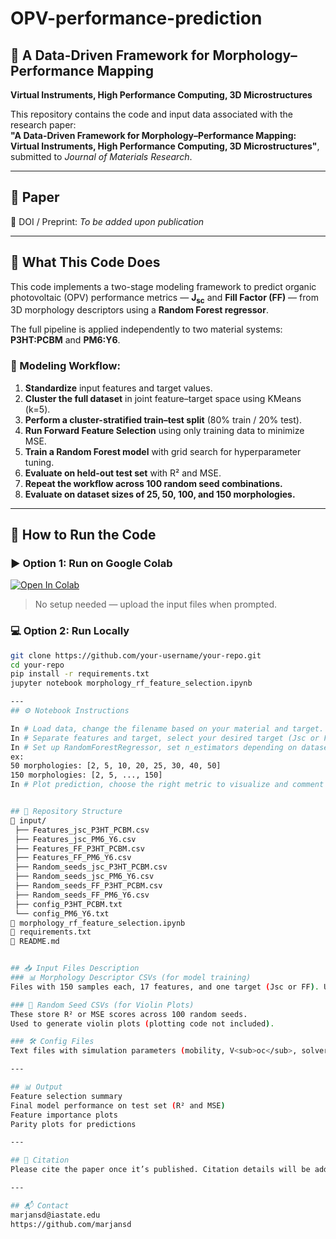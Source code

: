 # OPV-performance-prediction

## 📘 A Data-Driven Framework for Morphology–Performance Mapping  
**Virtual Instruments, High Performance Computing, 3D Microstructures**

This repository contains the code and input data associated with the research paper:  
**"A Data-Driven Framework for Morphology–Performance Mapping: Virtual Instruments, High Performance Computing, 3D Microstructures"**, submitted to *Journal of Materials Research*.

---

## 📄 Paper  
📌 DOI / Preprint: *To be added upon publication*

---

## 🧪 What This Code Does

This code implements a two-stage modeling framework to predict organic photovoltaic (OPV) performance metrics — **J<sub>sc</sub>** and **Fill Factor (FF)** — from 3D morphology descriptors using a **Random Forest regressor**.

The full pipeline is applied independently to two material systems: **P3HT:PCBM** and **PM6:Y6**.

### 🔁 Modeling Workflow:
1. **Standardize** input features and target values.
2. **Cluster the full dataset** in joint feature–target space using KMeans (k=5).
3. **Perform a cluster-stratified train–test split** (80% train / 20% test).
4. **Run Forward Feature Selection** using only training data to minimize MSE.
5. **Train a Random Forest model** with grid search for hyperparameter tuning.
6. **Evaluate on held-out test set** with R² and MSE.
7. **Repeat the workflow across 100 random seed combinations.**
8. **Evaluate on dataset sizes of 25, 50, 100, and 150 morphologies.**

---

## 🚀 How to Run the Code

### ▶️ Option 1: Run on Google Colab
[![Open In Colab](https://colab.research.google.com/assets/colab-badge.svg)](https://colab.research.google.com/github/your-username/your-repo/blob/main/morphology_rf_feature_selection.ipynb)

> No setup needed — upload the input files when prompted.

### 💻 Option 2: Run Locally

```bash
git clone https://github.com/your-username/your-repo.git
cd your-repo
pip install -r requirements.txt
jupyter notebook morphology_rf_feature_selection.ipynb

---
## ⚙️ Notebook Instructions

In # Load data, change the filename based on your material and target.
In # Separate features and target, select your desired target (Jsc or FF) and comment out the others.
In # Set up RandomForestRegressor, set n_estimators depending on dataset size:
ex:
50 morphologies: [2, 5, 10, 20, 25, 30, 40, 50]
150 morphologies: [2, 5, ..., 150]
In # Plot prediction, choose the right metric to visualize and comment out the other.


## 📂 Repository Structure
📁 input/
 ├── Features_jsc_P3HT_PCBM.csv
 ├── Features_jsc_PM6_Y6.csv
 ├── Features_FF_P3HT_PCBM.csv
 ├── Features_FF_PM6_Y6.csv
 ├── Random_seeds_jsc_P3HT_PCBM.csv
 ├── Random_seeds_jsc_PM6_Y6.csv
 ├── Random_seeds_FF_P3HT_PCBM.csv
 ├── Random_seeds_FF_PM6_Y6.csv
 ├── config_P3HT_PCBM.txt
 └── config_PM6_Y6.txt
📓 morphology_rf_feature_selection.ipynb
📄 requirements.txt
📘 README.md


## 📥 Input Files Description
### 📊 Morphology Descriptor CSVs (for model training)
Files with 150 samples each, 17 features, and one target (Jsc or FF). Use subsets of 25, 50, or 100 morphologies if needed.

### 🎻 Random Seed CSVs (for Violin Plots)
These store R² or MSE scores across 100 random seeds.
Used to generate violin plots (plotting code not included).

### 🛠️ Config Files
Text files with simulation parameters (mobility, V<sub>oc</sub>, solver settings, etc.) used by XDD for each material system.

---

## 📊 Output
Feature selection summary
Final model performance on test set (R² and MSE)
Feature importance plots
Parity plots for predictions

---

## 🤝 Citation
Please cite the paper once it’s published. Citation details will be added here.

---

## 📬 Contact
marjansd@iastate.edu
https://github.com/marjansd
